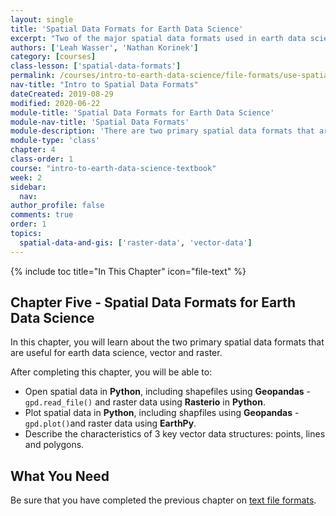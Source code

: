 ```yaml
---
layout: single
title: 'Spatial Data Formats for Earth Data Science'
excerpt: "Two of the major spatial data formats used in earth data science are vector and raster data. Learn about these two common spatial data formats for earth data science workflows in this chapter."
authors: ['Leah Wasser', 'Nathan Korinek']
category: [courses]
class-lesson: ['spatial-data-formats']
permalink: /courses/intro-to-earth-data-science/file-formats/use-spatial-data/
nav-title: "Intro to Spatial Data Formats"
dateCreated: 2019-08-29
modified: 2020-06-22
module-title: 'Spatial Data Formats for Earth Data Science'
module-nav-title: 'Spatial Data Formats'
module-description: 'There are two primary spatial data formats that are useful for earth data science, vector and raster. Learn about these two common spatial data formats for earth data science workflows.'
module-type: 'class'
chapter: 4
class-order: 1
course: "intro-to-earth-data-science-textbook"
week: 2
sidebar:
  nav:
author_profile: false
comments: true
order: 1
topics:
  spatial-data-and-gis: ['raster-data', 'vector-data']
---
```


{% include toc title="In This Chapter" icon="file-text" %}

<div class='notice--success' markdown="1">

## <i class="fa fa-ship" aria-hidden="true"></i> Chapter Five - Spatial Data Formats for Earth Data Science

In this chapter, you will learn about the two primary spatial data formats that are useful for earth data science, vector and raster. 

After completing this chapter, you will be able to:

* Open spatial data in **Python**, including shapefiles using **Geopandas** - `gpd.read_file()` and raster data using **Rasterio** in **Python**.
* Plot spatial data in **Python**, including shapfiles using **Geopandas** - `gpd.plot()`and raster data using **EarthPy**.
* Describe the characteristics of 3 key vector data structures: points, lines and polygons.


## <i class="fa fa-check-square-o fa-2" aria-hidden="true"></i> What You Need

Be sure that you have completed the previous chapter on <a href="{{ site.url }}/courses/intro-to-earth-data-science/file-formats/use-text-files/">text file formats</a>.

</div>

